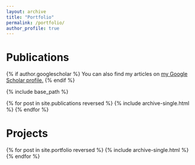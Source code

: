 ```yaml
---
layout: archive
title: "Portfolio"
permalink: /portfolio/
author_profile: true
---
```


Publications
======

{% if author.googlescholar %}
  You can also find my articles on <u><a href="{{author.googlescholar}}">my Google Scholar profile</a>.</u>
{% endif %}

{% include base_path %}

{% for post in site.publications reversed %}
  {% include archive-single.html %}
{% endfor %}

Projects
======

{% for post in site.portfolio reversed %}
  {% include archive-single.html %}
{% endfor %}


